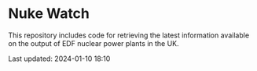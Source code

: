 # Nuke Watch

This repository includes code for retrieving the latest information available on the output of EDF nuclear power plants in the UK.

Last updated: 2024-01-10 18:10